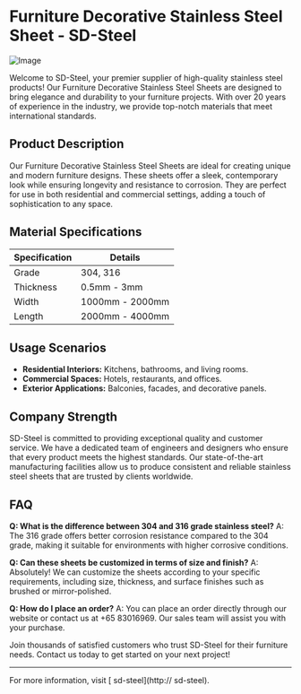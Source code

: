 # Furniture Decorative Stainless Steel Sheet - SD-Steel

![Image](https://github.com/user-attachments/assets/2567258e-e124-4816-932d-1809bd27ef0b)

Welcome to SD-Steel, your premier supplier of high-quality stainless steel products! Our Furniture Decorative Stainless Steel Sheets are designed to bring elegance and durability to your furniture projects. With over 20 years of experience in the industry, we provide top-notch materials that meet international standards.

## Product Description

Our Furniture Decorative Stainless Steel Sheets are ideal for creating unique and modern furniture designs. These sheets offer a sleek, contemporary look while ensuring longevity and resistance to corrosion. They are perfect for use in both residential and commercial settings, adding a touch of sophistication to any space.

## Material Specifications

| Specification | Details |
|---------------|---------|
| Grade         | 304, 316 |
| Thickness     | 0.5mm - 3mm |
| Width         | 1000mm - 2000mm |
| Length        | 2000mm - 4000mm |

## Usage Scenarios

- **Residential Interiors:** Kitchens, bathrooms, and living rooms.
- **Commercial Spaces:** Hotels, restaurants, and offices.
- **Exterior Applications:** Balconies, facades, and decorative panels.

## Company Strength

SD-Steel is committed to providing exceptional quality and customer service. We have a dedicated team of engineers and designers who ensure that every product meets the highest standards. Our state-of-the-art manufacturing facilities allow us to produce consistent and reliable stainless steel sheets that are trusted by clients worldwide.

## FAQ

**Q: What is the difference between 304 and 316 grade stainless steel?**
A: The 316 grade offers better corrosion resistance compared to the 304 grade, making it suitable for environments with higher corrosive conditions.

**Q: Can these sheets be customized in terms of size and finish?**
A: Absolutely! We can customize the sheets according to your specific requirements, including size, thickness, and surface finishes such as brushed or mirror-polished.

**Q: How do I place an order?**
A: You can place an order directly through our website or contact us at +65 83016969. Our sales team will assist you with your purchase.

Join thousands of satisfied customers who trust SD-Steel for their furniture needs. Contact us today to get started on your next project!

---

For more information, visit [ sd-steel](http:// sd-steel).